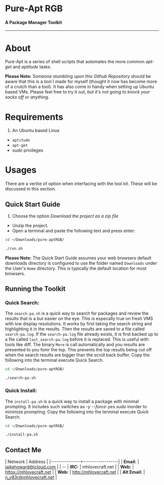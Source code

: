 Pure-Apt RGB
============
#### A Package Manager Toolkit
----
# About
Pure-Apt is a series of shell scripts that automates the more common *apt-get* and *aptitude* tasks.

**Please Note:** Someone stumbling upon this *Github Repository* should be aware that this is a tool I made for myself (thought it now has become more of a crutch than a tool).  It has also come in handy when setting up Ubuntu based VMs.  Please feel free to try it out, *but it's not going to knock your socks off or anything.*

# Requirements

1. An Ubuntu based Linux
+ `aptitude`
+ `apt-get`
+ *sudo* privileges

# Usages
There are a veritie of option when interfacing with the tool kit.  These will be discussed in this section.


## Quick Start Guide

1. Choose the option *Download the project as a zip file* 
+ Unzip the project.
+ Open a terminal and paste the following text and press enter:
```bash
cd ~/Downloads/pure-aptRGB/
```
```bash
./run.sh
```

**Please Note:** The Quick Start Guide assumes your web browsers default downloads directory is configured to use the folder named `Downloads` under the User's `Home` directory.  This is typically the default location for most browsers.


## Running the Toolkit

### Quick Search:
The `search-pa.sh` is a quick way to search for packages and review the results that is a but easier on the eye. This is especally true on fresh VMS with low display resolutions. It works by first taking the search string and highlighting it in the results.  Then the results are saved to a file called `search-pa.log`.  If the `search-pa.log` file already exists, it is first backed up to a file called `last_search-pa.log` before it is replaced.  This is useful with tools like diff.  The binary `More` is call automatically and you results are presented to you fomr the top.  This prevents the top resutls being cut off when the search results are bigger than the scroll back buffer.  Copy the following into the terminal execute Quick Search.

```bash
cd ~/Downloads/pure-aptRGB/
```
```bash
./search-pa.sh
```

### Quick Install:
The `install-pa.sh` is a quick way to install a package with minimal prompting.  It includes such switches as *-y* *--force-yes* *sudo* inorder to minimize prompting.  Copy the following into the terminal execute Quick Search.

```bash
cd ~/Downloads/pure-aptRGB/
```
```bash
./install-pa.sh
```

## Contact Me
| Network | Address |
|---------------+------------------|
| **Email:** | jaikehoward@icloud.com |
| --
| **IRC:** | mhlovecraft.net |
| **Web:** | https://mhlovecraft.net |
| **Web:** | http://mhlovecraft.net |
| **Alt Email:** | n_v83r@mhlovecraft.net |


